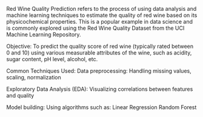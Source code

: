 Red Wine Quality Prediction refers to the process of using data analysis and machine learning techniques to estimate the quality of red wine based on its physicochemical properties. This is a popular example in data science and is commonly explored using the Red Wine Quality Dataset from the UCI Machine Learning Repository.

Objective:
To predict the quality score of red wine (typically rated between 0 and 10) using various measurable attributes of the wine, such as acidity, sugar content, pH level, alcohol, etc.

Common Techniques Used:
Data preprocessing: Handling missing values, scaling, normalization

Exploratory Data Analysis (EDA):
Visualizing correlations between features and quality

Model building: Using algorithms such as:
Linear Regression
Random Forest
